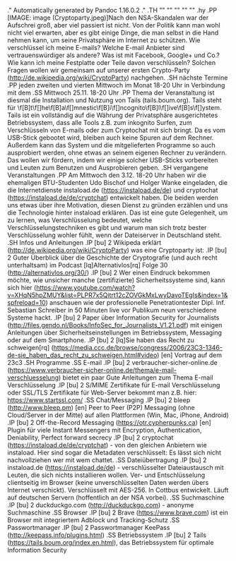 .\" Automatically generated by Pandoc 1.16.0.2
.\"
.TH "" "" "" "" ""
.hy
.PP
[IMAGE: image (Cryptoparty.jpeg)]Nach den NSA\-Skandalen war der
Aufschrei groß, aber viel passiert ist nicht.
Von der Politik kann man wohl nicht viel erwarten, aber es gibt einige
Dinge, die man selbst in die Hand nehmen kann, um seine Privatsphäre im
Internet zu schützen.
Wie verschlüssel ich meine E\-mails?
Welche E\-mail Anbieter sind vertrauenswürdiger als andere?
Was ist mit Facebook, Google+ und Co.?
Wie kann ich meine Festplatte oder Teile davon verschlüsseln?
Solchen Fragen wollen wir gemeinsam auf unserer ersten
Crypto\-Party (http://de.wikipedia.org/wiki/CryptoParty) nachgehen.
.SH nächste Termine
.PP
jeden zweiten und vierten Mittwoch im Monat 18\-20 Uhr in Verbindung mit
dem <Computer-Treff>
.SS Mittwoch 25.11. 18\-20 Uhr
.PP
Thema der Veranstaltung ist diesmal die Installation und Nutzung von
Tails (tails.boum.org).
Tails steht für
\f[B]t\f[]he\f[B]a\f[]mnestic\f[B]i\f[]ncognito\f[B]l\f[]ive\f[B]s\f[]ystem.
Tails ist ein vollständig auf die Währung der Privatsphäre
ausgerichtetes Betriebssystem, dass alle Tools z.B.
zum inkognito Surfen, zum Verschlüsseln von E\-mails oder zum Cryptochat
mit sich bringt.
Da es vom USB\-Stick gebootet wird, bleiben auch keine Spuren auf dem
Rechner.
Außerdem kann das System und die mitgelieferten Programme so auch
ausprobiert werden, ohne etwas an seinem eigenen Rechner zu verändern.
Das wollen wir fördern, indem wir einige solcher USB\-Sticks vorbereiten
und Leuten zum Benutzen und Ausprobieren geben.
.SH vergangene Veranstaltungen
.PP
Am Mittwoch den 3.12.
18\-20 Uhr haben wir die ehemaligen BTU\-Studenten Udo Bischof und
Holger Wanke eingeladen, die die Internetdienste
instaload.de (https://instaload.de/de) und
cryptochat (https://instaload.de/de/cryptchat) entwickelt haben.
Die beiden werden uns etwas über ihre Motivation, diesen Dienst zu
gründen erzählen und uns die Technologie hinter instaload erklären.
Das ist eine gute Gelegenheit, um zu lernen, was Verschlüsselung
bedeutet, welche Verschlüsselungstechniken es gibt und warum man sich
trotz bester Verschlüsselung wohler fühlt, wenn der Dateiserver in
Deutschland steht.
.SH Infos und Anleitungen
.IP \[bu] 2
Wikipeda erklärt (http://de.wikipedia.org/wiki/CryptoParty) was eine
Cryptoparty ist:
.IP \[bu] 2
Guter Überblick über die Geschichte der Cryptografie (und auch recht
unterhaltsam) im Podcast \[lq]Alternativlos\[rq] Folge
30 (http://alternativlos.org/30/)
.IP \[bu] 2
Wer einen Eindruck bekommen möchte, wie unsicher manche (zertifizierte)
Sicherheitssysteme sind, kann sich
hier (https://www.youtube.com/watch?v=XHqN5hpZMUY&list=PLPR7x5Qitrt12cZOVGkMxLwyDavoTEgIs&index=1&spfreload=10)
anschauen wie der professionelle Penetrationtester Dipl.
Inf.
Sebastian Schreiber in 50 Minuten live vor Publikum neun verschiedene
Systeme hackt.
.IP \[bu] 2
Paper über Information Security for
Journalists (http://files.gendo.nl/Books/InfoSec_for_Journalists_V1.21.pdf)
mit einigen Anleitungen über Sicherheitseinstellungen im Betriebssystem,
Messaging oder auf dem Smartphone.
.IP \[bu] 2
\[lq]Sie haben das Recht zu
schweigen\[rq] (https://media.ccc.de/browse/congress/2006/23C3-1346-de-sie_haben_das_recht_zu_schweigen.html#video)
\[en] Vortrag auf dem 23c3
.SH Programme
.SS E\-mail
.IP \[bu] 2
verbraucher\-sicher\-online.de (https://www.verbraucher-sicher-online.de/thema/e-mail-verschluesselung)
bietet ein paar Gute Anleitungen zum Thema E\-mail Verschlüsselung
.IP \[bu] 2
S/MIME Zertifikate für E\-mail Verschlüsselung oder SSL/TLS Zertifikate
für Web\-Server bekommt man z.B.
hier: <https://www.startssl.com/>
.SS Chat/Messaging
.IP \[bu] 2
bleep (http://www.bleep.pm) \[en] Peer to Peer (P2P) Messaging (ohne
Cloud/Server in der Mitte) auf allen Plattformen (Win, Mac, iPhone,
Android)
.IP \[bu] 2
Off\-the\-Record Messaging (https://otr.cypherpunks.ca) \[en] Plugin für
viele Instant Messengers mit Encryption, Authentication, Deniability,
Perfect forward secrecy
.IP \[bu] 2
cryptochat (https://instaload.de/de/cryptchat) \- von den gleichen
Anbietern wie instaload.
Hier sind sogar die Metadaten verschlüsselt: Es lässt sich nicht
nachvollziehen wer mit wem chattet.
.SS Dateiübertragung
.IP \[bu] 2
instaload.de (https://instaload.de/de) \- verschlüsselter Dateiaustausch
mit Leuten, die sich nichts installieren wollen.
Ver\- und Entschlüsselung clientseitig im Browser (keine
unverschlüsselten Daten werden übers Internet verschickt).
Verschlüsselt mit AES\-256.
In Cottbus entwickelt.
Läuft auf deutschen Servern (hoffentlich an der NSA vorbei).
.SS Suchmaschine
.IP \[bu] 2
duckduckgo.com (http://duckduckgo.com) \- anonyme Suchmaschine
.SS Browser
.IP \[bu] 2
Brave (https://www.brave.com) ist ein Browser mit integriertem Adblock
und Tracking\-Schutz
.SS Passwortmanager
.IP \[bu] 2
Passwortmanager KeePass (http://keepass.info/plugins.html)
.SS Betriebssystem
.IP \[bu] 2
Tails (https://tails.boum.org/index.en.html), das Betriebssystem für
optimale Information Security
